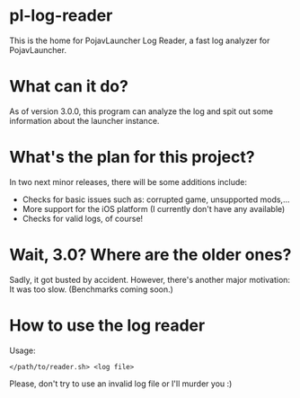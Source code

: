 # pl-log-reader
This is the home for PojavLauncher Log Reader, a fast log analyzer for PojavLauncher.

# What can it do?
As of version 3.0.0, this program can analyze the log and spit out some information about the launcher instance.

# What's the plan for this project?

In two next minor releases, there will be some additions include:

- Checks for basic issues such as: corrupted game, unsupported mods,...
- More support for the iOS platform (I currently don't have any available)
- Checks for valid logs, of course!

# Wait, 3.0? Where are the older ones?

Sadly, it got busted by accident. However, there's another major motivation: It was too slow. (Benchmarks coming soon.)

# How to use the log reader

Usage:
```
</path/to/reader.sh> <log file>
```

Please, don't try to use an invalid log file or I'll murder you :)
